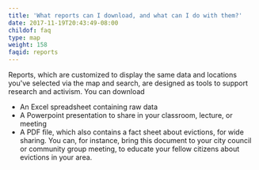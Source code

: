 ```yaml
---
title: 'What reports can I download, and what can I do with them?'
date: 2017-11-19T20:43:49-08:00
childof: faq
type: map
weight: 158
faqid: reports
---
```

Reports, which are customized to display the same data and locations you've selected via the map and search, are designed as tools to support research and activism. You can download

+ An Excel spreadsheet containing raw data 
+ A Powerpoint presentation to share in your classroom, lecture, or meeting
+ A PDF file, which also contains a fact sheet about evictions, for wide sharing. You can, for instance, bring this document to your city council or community group meeting, to educate your fellow citizens about evictions in your area.

